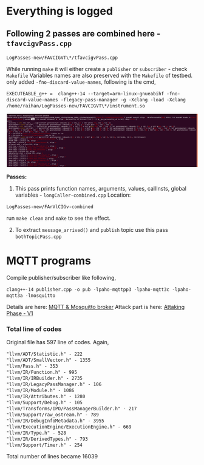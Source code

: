 # Everything is logged
## Following 2 passes are combined here - `tfavcigvPass.cpp`

```
LogPasses-new/FAVCIGVT\*/tfavcigvPass.cpp
```
While running `make` it will either create a `publisher` or `subscriber` - check `Makefile`
Variables names are also preserved with the `Makefile` of testbed. only added `-fno-discard-value-names`, following is the cmd,
```
EXECUTEABLE_g++ =  clang++-14 --target=arm-linux-gnueabihf -fno-discard-value-names -flegacy-pass-manager -g -Xclang -load -Xclang /home/raihan/LogPasses-new/FAVCIGVT\*/instrument.so
```
![Variables names are logged](../pics/variable-names-preserved.png)				

**Passes:**
1. This pass prints function names, arguments, values, callInsts, global variables - `longCaller-combined.cpp`
Location: 
```
LogPasses-new/FArVlCIGv-combined
```
run `make clean` and `make` to see the effect.
	
2. To extract `message_arrived()` and `publish` topic use this pass `bothTopicPass.cpp` 

# MQTT programs
Compile publisher/subscriber like following,
```
clang++-14 publisher.cpp -o pub -lpaho-mqttpp3 -lpaho-mqtt3c -lpaho-mqtt3a -lmosquitto
```

Details are here: [MQTT & Mosquitto broker](https://docs.google.com/document/d/1NUTDBS5PnGsBR0BcgSc_4W4UopRmQgS1lQ7VCYrKe7s)
Attack part is here: [Attaking Phase - V1](https://docs.google.com/document/d/1-QIt8StL0lqHEnB287lP3TYZrUJTkYs628ejDZAg5HU)


### Total line of codes
Original file has 597 line of codes. Again,
```
"llvm/ADT/Statistic.h" - 222
"llvm/ADT/SmallVector.h" - 1355
"llvm/Pass.h" - 353
"llvm/IR/Function.h" - 995
"llvm/IR/IRBuilder.h" - 2735
"llvm/IR/LegacyPassManager.h" - 106
"llvm/IR/Module.h" - 1086
"llvm/IR/Attributes.h" - 1280
"llvm/Support/Debug.h" - 105
"llvm/Transforms/IPO/PassManagerBuilder.h" - 217
"llvm/Support/raw_ostream.h" - 789
"llvm/IR/DebugInfoMetadata.h" - 3955
"llvm/ExecutionEngine/ExecutionEngine.h" - 669
"llvm/IR/Type.h" - 528
"llvm/IR/DerivedTypes.h" - 793
"llvm/Support/Timer.h" - 254
```

Total number of lines became 16039
